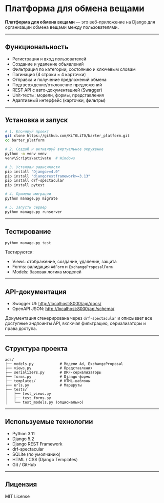 # Платформа для обмена вещами

**Платформа для обмена вещами** — это веб-приложение на Django для организации обмена вещами между пользователями.

---

## Функциональность

- Регистрация и вход пользователей
- Создание и удаление объявлений
- Фильтрация по категории, состоянию и ключевым словам
- Пагинация (4 строки × 4 карточки)
- Отправка и получение предложений обмена
- Подтверждение/отклонение предложений
- REST API с авто-документацией (Swagger)
- Unit-тесты: модели, формы, представления
- Адаптивный интерфейс (карточки, фильтры)

---

## Установка и запуск

```bash
# 1. Клонируй проект
git clone https://github.com/KiT0LiT0/barter_platform.git
cd barter_platform

# 2. Создай и активируй виртуальное окружение
python -m venv venv
venv\Scripts\activate  # Windows

# 3. Установи зависимости
pip install "Django>=4.0"
pip install "djangorestframework>=3.13"
pip install drf-spectacular
pip install pytest

# 4. Примени миграции
python manage.py migrate

# 5. Запусти сервер
python manage.py runserver
```

---

## Тестирование

```bash
python manage.py test
```

Тестируются:
- Views: отображение, создание, удаление, защита
- Forms: валидация `AdForm` и `ExchangeProposalForm`
- Models: базовая логика моделей

---

## API-документация

- Swagger UI: [http://localhost:8000/api/docs/](http://localhost:8000/api/docs/)
- OpenAPI JSON: [http://localhost:8000/api/schema/](http://localhost:8000/api/schema/)

Документация сгенерирована через `drf-spectacular` и описывает все доступные эндпоинты API, включая фильтрацию, сериализаторы и права доступа.

---

## Структура проекта

```text
ads/
├── models.py            # Модели Ad, ExchangeProposal
├── views.py             # Представления
├── serializers.py       # DRF-сериализаторы
├── forms.py             # Django-формы
├── templates/           # HTML-шаблоны
├── urls.py              # Маршруты
├── tests/
│   ├── test_views.py
│   ├── test_forms.py
│   └── test_models.py (опционально)
```

---

## Используемые технологии

- Python 3.11
- Django 5.2
- Django REST Framework
- drf-spectacular
- SQLite (по умолчанию)
- HTML / CSS (Django Templates)
- Git / GitHub

---

## Лицензия

MIT License
